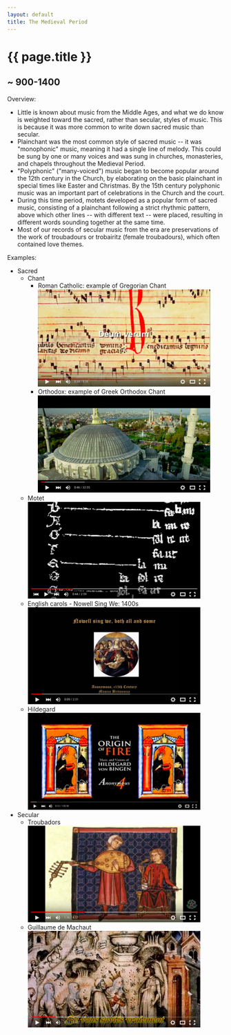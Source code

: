 ```yaml
---
layout: default
title: The Medieval Period
---
```


# {{ page.title }}

## ~ 900-1400

Overview:

* Little is known about music from the Middle Ages, and what we do know is
weighted toward the sacred, rather than secular, styles of music. This is
because it was more common to write down sacred music than secular.
* Plainchant was the most common style of sacred music -- it was "monophonic"
music, meaning it had a single line of melody. This could be sung by one or
many voices and was sung in churches, monasteries, and chapels throughout the
Medieval Period.
* "Polyphonic" ("many-voiced") music began to become popular around the 12th
century in the Church, by elaborating on the basic plainchant in special times
like Easter and Christmas. By the 15th century polyphonic music was an
important part of celebrations in the Church and the court.
* During this time period, motets developed as a popular form of sacred music,
consisting of a plainchant following a strict rhythmic pattern, above which
other lines -- with different text -- were placed, resulting in different words
sounding together at the same time.
* Most of our records of secular music from the era are preservations of the
work of troubadours or trobairitz (female troubadours), which often contained
love themes.

Examples:

* Sacred
	* Chant
		* Roman Catholic: example of Gregorian Chant  
			[![Gregorian Chant example](/img/photos/small/gregorian_chant.png)](https://youtu.be/kK5AohCMX0U)
		* Orthodox: example of Greek Orthodox Chant  
			[![Greek Orthodox Chant example](/img/photos/small/orthodox_chant.png)](https://youtu.be/hp1gOhr4_Tg)
	* Motet  
		[![Medieval Motet example](/img/photos/small/motet.png)](https://youtu.be/dlIWlcJGKsQ)
	* English carols - Nowell Sing We: 1400s  
		[![Nowell Sing We](/img/photos/small/nowell_sing_we.png)](https://youtu.be/_nWB_CF3m0c)
	* Hildegard  
		[![Hildegard von Bingen example](/img/photos/small/hildegard.png)](https://youtu.be/qU7mQylKgqQ)
* Secular
	* Troubadors  
		[![Troubadours example](/img/photos/small/troubadours.png)](https://youtu.be/O6RGLZos0fg)
	* Guillaume de Machaut  
		[![Machaut example](/img/photos/small/machaut.png)](https://youtu.be/9ti59NdbG1c)
